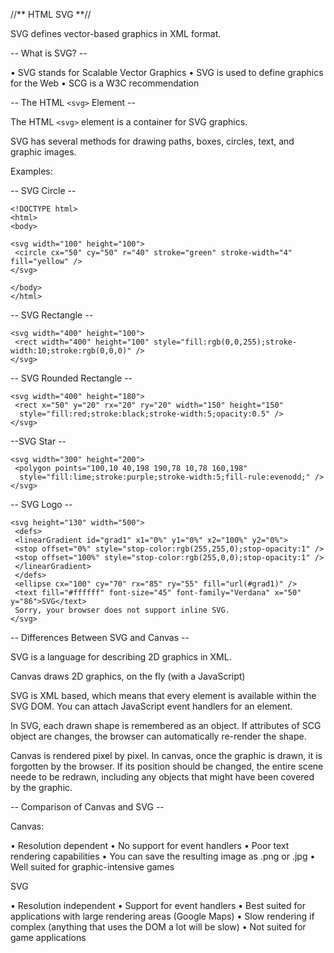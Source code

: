 //** HTML SVG **//

SVG defines vector-based graphics in XML format.

-- What is SVG? --

• SVG stands for Scalable Vector Graphics
• SVG is used to define graphics for the Web
• SCG is a W3C recommendation

-- The HTML `<svg>` Element --

The HTML `<svg>` element is a container for SVG graphics.

SVG has several methods for drawing paths, boxes, circles, text, and graphic images.

Examples:

-- SVG Circle --

```
<!DOCTYPE html>  
<html>  
<body>  
  
<svg width="100" height="100">  
 <circle cx="50" cy="50" r="40" stroke="green" stroke-width="4" fill="yellow" />  
</svg>  
  
</body>  
</html>
```

-- SVG Rectangle --

```
<svg width="400" height="100">  
 <rect width="400" height="100" style="fill:rgb(0,0,255);stroke-width:10;stroke:rgb(0,0,0)" />  
</svg>
```

-- SVG Rounded Rectangle --

```
<svg width="400" height="180">  
 <rect x="50" y="20" rx="20" ry="20" width="150" height="150"  
  style="fill:red;stroke:black;stroke-width:5;opacity:0.5" />  
</svg>
```

--SVG Star --

```
<svg width="300" height="200">  
 <polygon points="100,10 40,198 190,78 10,78 160,198"  
  style="fill:lime;stroke:purple;stroke-width:5;fill-rule:evenodd;" />  
</svg>
```

-- SVG Logo --

```
<svg height="130" width="500">  
 <defs>  
 <linearGradient id="grad1" x1="0%" y1="0%" x2="100%" y2="0%">  
 <stop offset="0%" style="stop-color:rgb(255,255,0);stop-opacity:1" />  
 <stop offset="100%" style="stop-color:rgb(255,0,0);stop-opacity:1" />  
 </linearGradient>  
 </defs>  
 <ellipse cx="100" cy="70" rx="85" ry="55" fill="url(#grad1)" />  
 <text fill="#ffffff" font-size="45" font-family="Verdana" x="50" y="86">SVG</text>  
 Sorry, your browser does not support inline SVG.  
</svg>
```

-- Differences Between SVG and Canvas --

SVG is a language for describing 2D graphics in XML.

Canvas draws 2D graphics, on the fly (with a JavaScript)

SVG is XML based, which means that every element is available within the SVG DOM. You can attach JavaScript event handlers for an element.

In SVG, each drawn shape is remembered as an object. If attributes of SCG object are changes, the browser can automatically re-render the shape.

Canvas is rendered pixel by pixel. In canvas, once the graphic is drawn, it is forgotten by the browser. If its position should be changed, the entire scene neede to be redrawn, including any objects that might have been covered by the graphic.

-- Comparison of Canvas and SVG --

Canvas:

• Resolution dependent
• No support for event handlers
• Poor text rendering capabilities
• You can save the resulting image as .png or .jpg
• Well suited for graphic-intensive games

SVG


• Resolution independent
• Support for event handlers
• Best suited for applications with large rendering areas (Google Maps)
• Slow rendering if complex (anything that uses the DOM a lot will be slow)
• Not suited for game applications